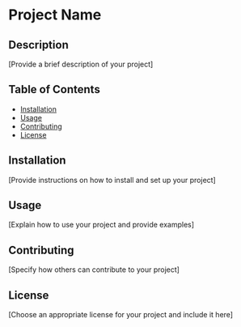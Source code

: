 # Project Name

## Description
[Provide a brief description of your project]

## Table of Contents
- [Installation](#installation)
- [Usage](#usage)
- [Contributing](#contributing)
- [License](#license)

## Installation
[Provide instructions on how to install and set up your project]

## Usage
[Explain how to use your project and provide examples]

## Contributing
[Specify how others can contribute to your project]

## License
[Choose an appropriate license for your project and include it here]
